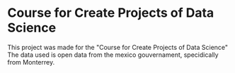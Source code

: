 # Course for Create Projects of Data Science

This project was made for the "Course for Create Projects of Data Science"
The data used is open data from the mexico gouvernament, specidically from Monterrey.